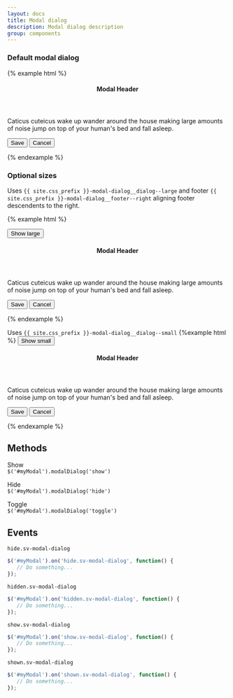 ```yaml
---
layout: docs
title: Modal dialog
description: Modal dialog description
group: components
---
```


### Default modal dialog ###

{% example html %}

<div class="{{ site.css_prefix }}-modal-dialog doc-demo__modal" role="dialog" aria-labelledby="myDialog" aria-hidden="true" tabindex="-1">
   <div class="{{ site.css_prefix }}-modal-dialog__dialog">
      <section class="{{ site.css_prefix }}-modal-dialog__content">
         <header class="{{ site.css_prefix }}-modal-dialog__header">
            <h4 class="{{ site.css_prefix }}-text {{ site.css_prefix }}-modal-dialog__header__title">Modal Header</h4>
         </header>
         <div class="{{ site.css_prefix }}-modal-dialog__body">
            <p class="{{ site.css_prefix }}-text">Caticus cuteicus wake up wander around the house making large amounts of noise jump on top of your human's bed
               and fall asleep.</p>
         </div>
         <footer class="{{ site.css_prefix }}-modal-dialog__footer">
            <button type="button" class="{{ site.css_prefix }}-button {{ site.css_prefix }}-button--primary">Save</button>
            <button type="button" data-modal-dialog-dismiss class="{{ site.css_prefix }}-button {{ site.css_prefix }}-button--link">Cancel</button>
         </footer>
      </section>
   </div>
</div>

{% endexample %}

### Optional sizes ###

Uses `{{ site.css_prefix }}-modal-dialog__dialog--large` and footer `{{ site.css_prefix }}-modal-dialog__footer--right` aligning footer descendents to the right.

{% example html %}

<button id="largeBtn" data-modal-dialog data-target="#example1" type="button" class="{{ site.css_prefix }}-button {{ site.css_prefix }}-button--primary {{ site.css_prefix }}-button--large">Show large</button>

<div id="example1" class="{{ site.css_prefix }}-modal-dialog" role="dialog" aria-labelledby="myDialog" aria-hidden="true" tabindex="-1">
   <div class="{{ site.css_prefix }}-modal-dialog__dialog {{ site.css_prefix }}-modal-dialog__dialog--large">
      <section class="{{ site.css_prefix }}-modal-dialog__content">
         <header class="{{ site.css_prefix }}-modal-dialog__header">
            <h4 class="{{ site.css_prefix }}-text {{ site.css_prefix }}-modal-dialog__header__title">Modal Header</h4>
         </header>
         <div class="{{ site.css_prefix }}-modal-dialog__body">
            <p class="{{ site.css_prefix }}-text">Caticus cuteicus wake up wander around the house making large amounts of noise jump on top of your human's bed
               and fall asleep.</p>
         </div>
         <footer class="{{ site.css_prefix }}-modal-dialog__footer {{ site.css_prefix }}-modal-dialog__footer--right">
            <button type="button" class="{{ site.css_prefix }}-button {{ site.css_prefix }}-button--primary">Save</button>
            <button type="button" data-modal-dialog-dismiss class="{{ site.css_prefix }}-button {{ site.css_prefix }}-button--link">Cancel</button>
         </footer>
      </section>
   </div>
</div>

{% endexample %}

Uses `{{ site.css_prefix }}-modal-dialog__dialog--small` 
{%example html %}
<button id="smallBtn" data-modal-dialog data-target="#example2" type="button" class="{{ site.css_prefix }}-button {{ site.css_prefix }}-button--primary {{ site.css_prefix }}-button--large">Show small</button>

<div id="example2" class="{{ site.css_prefix }}-modal-dialog" role="dialog" aria-labelledby="myDialog" aria-hidden="true" tabindex="-1">
   <div class="{{ site.css_prefix }}-modal-dialog__dialog {{ site.css_prefix }}-modal-dialog__dialog--small">
      <section class="{{ site.css_prefix }}-modal-dialog__content">
         <header class="{{ site.css_prefix }}-modal-dialog__header">
            <h4 class="{{ site.css_prefix }}-modal-dialog__header__title">Modal Header</h4>
         </header>
         <div class="{{ site.css_prefix }}-modal-dialog__body">
            <p class="{{ site.css_prefix }}-text">Caticus cuteicus wake up wander around the house making large amounts of noise jump on top of your human's bed
               and fall asleep.</p>
         </div>
         <footer class="{{ site.css_prefix }}-modal-dialog__footer">
            <button type="button" class="{{ site.css_prefix }}-button {{ site.css_prefix }}-button--primary">Save</button>
            <button type="button" data-modal-dialog-dismiss class="{{ site.css_prefix }}-button {{ site.css_prefix }}-button--link">Cancel</button>
         </footer>
      </section>
   </div>
</div>

{% endexample %}

## Methods ##

Show  
`$('#myModal').modalDialog('show')`

Hide   
`$('#myModal').modalDialog('hide')`

Toggle   
`$('#myModal').modalDialog('toggle')`

## Events ##
`hide.sv-modal-dialog`
```javascript
$('#myModal').on('hide.sv-modal-dialog', function() { 
   // Do something... 
});
```

`hidden.sv-modal-dialog`
```javascript
$('#myModal').on('hidden.sv-modal-dialog', function() { 
   // Do something... 
});
```
`show.sv-modal-dialog`
```javascript
$('#myModal').on('show.sv-modal-dialog', function() { 
   // Do something... 
});
```

`shown.sv-modal-dialog`
```javascript
$('#myModal').on('shown.sv-modal-dialog', function() { 
   // Do something... 
});
``` 
